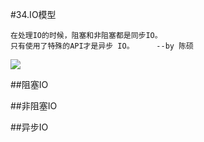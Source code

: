 #34.IO模型

```
在处理IO的时候，阻塞和非阻塞都是同步IO。
只有使用了特殊的API才是异步 IO。     --by 陈硕
```
<img src="http://pic2.zhimg.com/7d3eb389b7724878bd7e12ebc6dbcdb5_b.jpg" />

##阻塞IO

##非阻塞IO

##异步IO
